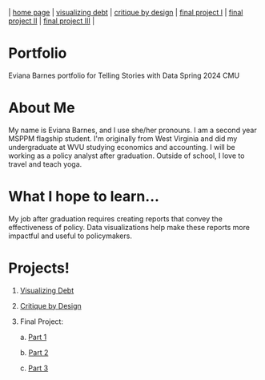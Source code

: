| [home page](https://evianambarnes.github.io/portfolio/) | [visualizing debt](dataviz2.md) | [critique by design](CritiquebyDesign.md) | [final project I](Final_project_EvianaBarnes1.md) | [final project II](final_project_pt_2.md) | [final project III](finalproject3.md) |

# Portfolio
Eviana Barnes portfolio for Telling Stories with Data Spring 2024 CMU
# About Me
My name is Eviana Barnes, and I use she/her pronouns. I am a second year MSPPM flagship student. I'm originally from West Virginia and did my undergraduate at WVU studying economics and accounting. I will be working as a policy analyst after graduation. Outside of school, I love to travel and teach yoga.
# What I hope to learn...
My job after graduation requires creating reports that convey the effectiveness of policy. Data visualizations help make these reports more impactful and useful to policymakers. 
# Projects!
1. [Visualizing Debt](/dataviz2.md)
2. [Critique by Design](/CritiquebyDesign.md)
3. Final Project:
   
   a. [Part 1](/Final_project_EvianaBarnes1.md)
   
   b. [Part 2](/final_project_pt_2.md)
   
   c. [Part 3](/finalproject3.md)
